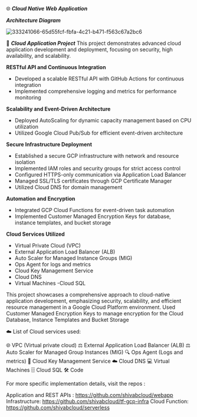 🌐 ***Cloud Native Web Application***

***Architecture Diagram***

![333241066-65d55fcf-fbfa-4c21-b471-f563c67a2bc6](https://github.com/user-attachments/assets/d30c5c90-fe02-4aec-936b-ba06cfb07598)

🚀 ***Cloud Application Project***
This project demonstrates advanced cloud application development and deployment, focusing on security, high availability, and scalability.

**RESTful API and Continuous Integration**
- Developed a scalable RESTful API with GitHub Actions for continuous integration
- Implemented comprehensive logging and metrics for performance monitoring

**Scalability and Event-Driven Architecture**
- Deployed AutoScaling for dynamic capacity management based on CPU utilization
- Utilized Google Cloud Pub/Sub for efficient event-driven architecture

**Secure Infrastructure Deployment**
- Established a secure GCP infrastructure with network and resource isolation
- Implemented IAM roles and security groups for strict access control
- Configured HTTPS-only communication via Application Load Balancer
- Managed SSL/TLS certificates through GCP Certificate Manager
- Utilized Cloud DNS for domain management

**Automation and Encryption**
- Integrated GCP Cloud Functions for event-driven task automation
- Implemented Customer Managed Encryption Keys for database, instance templates, and bucket storage

**Cloud Services Utilized**
- Virtual Private Cloud (VPC)
- External Application Load Balancer (ALB)
- Auto Scaler for Managed Instance Groups (MIG)
- Ops Agent for logs and metrics
- Cloud Key Management Service
- Cloud DNS
- Virtual Machines
-Cloud SQL

This project showcases a comprehensive approach to cloud-native application development, emphasizing security, scalability, and efficient resource management in a Google Cloud Platform environment.
Used Customer Managed Encryption Keys to manage encryption for the Cloud Database, Instance Templates and Bucket Storage

☁️ List of Cloud services used:

🌐 VPC (Virtual private cloud)
⚖️ External Application Load Balancer (ALB)
⚖️ Auto Scaler for Managed Group Instances (MIG)
🔍 Ops Agent (Logs and metrics)
🔑 Cloud Key Management Service
☁️ Cloud DNS
💻 Virtual Machines
🗄️ Cloud SQL
🛠️ Code

For more specific implementation details, visit the repos :

Application and REST APIs : https://github.com/shivabcloud/webapp
Infrastructure: https://github.com/shivabcloud/tf-gcp-infra
Cloud Function: https://github.com/shivabcloud/serverless
